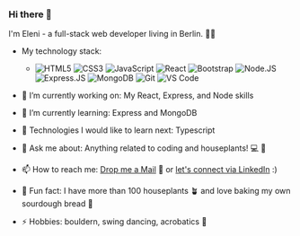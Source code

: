 ### Hi there 👋 
I'm Eleni - a full-stack web developer living in Berlin. 👩‍💻

- My technology stack:  
    - ![HTML5](https://img.shields.io/badge/-HTML5-E34F26?style=plastic&logo=html5&logoColor=white)
    ![CSS3](https://img.shields.io/badge/-CSS3-1572B6?style=plastic&logo=css3)
    ![JavaScript](https://img.shields.io/badge/-JavaScript-black?style=plastic&logo=javascript)
    ![React](https://img.shields.io/badge/-React-3b2e5a?style=plastic&logo=react)
    ![Bootstrap](https://img.shields.io/badge/-Bootstrap-563D7C?style=plastic&logo=bootstrap)
    ![Node.JS](https://img.shields.io/badge/-Node.JS-black?style=plastic&logo=Node.js) 
    ![Express.JS](https://img.shields.io/badge/-Express.JS-c7b198?style=plastic&logo=Express.JS)
    ![MongoDB](https://img.shields.io/badge/-MongoDB-black?style=plastic&logo=mongodb)
    ![Git](https://img.shields.io/badge/-Git-black?style=plastic&logo=git)
    ![VS Code](https://img.shields.io/badge/-VS%20Code-007ACC?style=plastic&logo=visual-studio-code)

- 🔭 I’m currently working on: My React, Express, and Node skills 

- 🌱 I’m currently learning: Express and MongoDB

- 🤔 Technologies I would like to learn next: Typescript

- 💬 Ask me about: Anything related to coding and houseplants! 💻 🌵

- 📫 How to reach me: [Drop me a Mail](mailto:elenhkatsa@gmail.com) 📧 or [let's connect via LinkedIn](https://www.linkedin.com/in/eleni-katsareli/) :)

- 🌸 Fun fact: I have more than 100 houseplants :potted_plant: and love baking my own sourdough bread :bread:
 
- ⚡ Hobbies: bouldern, swing dancing, acrobatics :cartwheeling:
